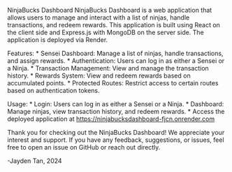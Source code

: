 NinjaBucks Dashboard
    NinjaBucks Dashboard is a web application that allows users to manage and interact with a list of ninjas, handle transactions, and redeem rewards. This application is built using React on the client side and Express.js with MongoDB on the server side. The application is deployed via Render.

Features:
    * Sensei Dashboard: Manage a list of ninjas, handle transactions, and assign rewards.
    * Authentication: Users can log in as either a Sensei or a Ninja.
    * Transaction Management: View and manage the transaction history.
    * Rewards System: View and redeem rewards based on accumulated points.
    * Protected Routes: Restrict access to certain routes based on authentication tokens.

Usage:
    * Login: Users can log in as either a Sensei or a Ninja.
    * Dashboard: Manage ninjas, view transaction history, and redeem rewards.
    * Access the deployed application at https://ninjabucksdashboard-fjcn.onrender.com

Thank you for checking out the NinjaBucks Dashboard! We appreciate your interest and support. If you have any feedback, suggestions, or issues, feel free to open an issue on GitHub or reach out directly. 

-Jayden Tan, 2024

